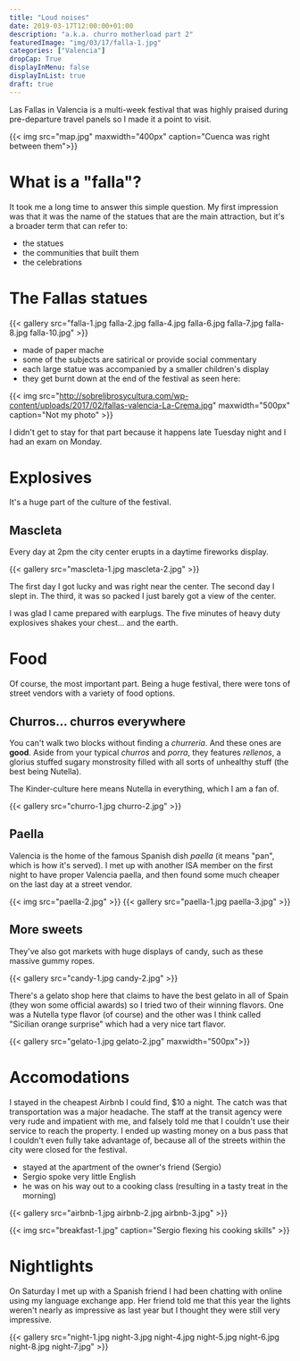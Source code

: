 ```yaml
---
title: "Loud noises"
date: 2019-03-17T12:00:00+01:00
description: "a.k.a. churro motherload part 2"
featuredImage: "img/03/17/falla-1.jpg"
categories: ["Valencia"]
dropCap: True
displayInMenu: false
displayInList: true
draft: true
---
```


Las Fallas in Valencia is a multi-week festival that was  highly praised during
pre-departure travel panels so I made it a point to visit. 

{{< img src="map.jpg" maxwidth="400px" caption="Cuenca was right between them">}}

# What is a "falla"?

It took me a long time to answer this simple question. My first impression was
that it was the name of the statues that are the main attraction, but it's a
broader term that can refer to:

* the statues
* the communities that built them
* the celebrations

# The Fallas statues

{{< gallery src="falla-1.jpg falla-2.jpg falla-4.jpg falla-6.jpg falla-7.jpg falla-8.jpg falla-10.jpg" >}}

* made of paper mache
* some of the subjects are satirical or provide social commentary
* each large statue was accompanied by a smaller children's display
* they get burnt down at the end of the festival as seen here:

{{< img src="http://sobrelibrosycultura.com/wp-content/uploads/2017/02/fallas-valencia-La-Crema.jpg" maxwidth="500px" caption="Not my photo" >}}

I didn't get to stay for that part because it happens late Tuesday night and I had an exam on Monday.

# Explosives

It's a huge part of the culture of the festival.

## Mascleta

Every day at 2pm the city center erupts in a daytime fireworks display.

{{< gallery src="mascleta-1.jpg mascleta-2.jpg" >}}

 The first day I got lucky and was right near the center. The second day I slept
 in. The third, it was so packed I just barely got a view of the center.

I was glad I came prepared with earplugs. The five minutes of heavy duty
explosives shakes your chest... and the earth.

# Food

Of course, the most important part. Being a huge festival, there were tons of street vendors with a variety of food options.

## Churros... churros everywhere

You can't walk two blocks without finding a *churreria*. And these ones are **good**. Aside from your typical *churros* and *porra*, they features *rellenos*, a glorius stuffed sugary monstrosity filled with all sorts of unhealthy stuff (the best being Nutella).

The Kinder-culture here means Nutella in everything, which I am a fan of. 

{{< gallery src="churro-1.jpg churro-2.jpg" >}}

## Paella

Valencia is the home of the famous Spanish dish *paella* (it means "pan", which is how it's served). I met up with another ISA member on the first night to have proper Valencia paella, and then found some much cheaper on the last day at a street vendor.

{{< img src="paella-2.jpg" >}}
{{< gallery src="paella-1.jpg paella-3.jpg" >}}

## More sweets

They've also got markets with huge displays of candy, such as these massive gummy ropes.

{{< gallery src="candy-1.jpg candy-2.jpg" >}}

There's a gelato shop here that claims to have the best gelato in all of Spain (they won some official awards) so I tried two of their winning flavors. One was a Nutella type flavor (of course) and the other was I think called "Sicilian orange surprise" which had a very nice tart flavor.

{{< gallery src="gelato-1.jpg gelato-2.jpg" maxwidth="500px">}}

# Accomodations

I stayed in the cheapest Airbnb I could find, $10 a night. The catch was that transportation was a major headache. The staff at the transit agency were very rude and impatient with me, and falsely told me that I couldn't use their service to reach the property. I ended up wasting money on a bus pass that I couldn't even fully take advantage of, because all of the streets within the city were closed for the festival.

* stayed at the apartment of the owner's friend (Sergio)
* Sergio spoke very little English
* he was on his way out to a cooking class (resulting in a tasty treat in the morning)

{{< gallery src="airbnb-1.jpg airbnb-2.jpg airbnb-3.jpg" >}}

{{< img src="breakfast-1.jpg" caption="Sergio flexing his cooking skills" >}}


# Nightlights

On Saturday I met up with a Spanish friend I had been chatting with online using my language exchange app. Her friend told me that this year the lights weren't nearly as impressive as last year but I thought they were still very impressive.

{{< gallery src="night-1.jpg night-3.jpg night-4.jpg night-5.jpg night-6.jpg night-8.jpg night-7.jpg" >}}
